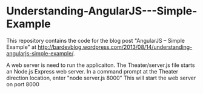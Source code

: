 Understanding-AngularJS---Simple-Example
========================================

This repository contains the code for the blog post "AngularJS – Simple Example" at http://bardevblog.wordpress.com/2013/08/14/understanding-angularjs-simple-example/.


A web server is need to run the applicaiton.  The Theater/server.js file starts an Node.js Express web server.  In a command prompt at the Theater direction location, enter "node server.js 8000"  This will start the web server on port 8000
